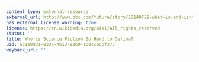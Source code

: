 ```yaml
---
content_type: external-resource
external_url: http://www.bbc.com/future/story/20140729-what-is-and-isnt-sci-fi
has_external_license_warning: true
license: https://en.wikipedia.org/wiki/All_rights_reserved
status: ''
title: Why is Science Fiction So Hard to Define?
uid: ac1a0d31-833c-4b13-92b0-1c0cce6bf373
wayback_url: ''
---
```

